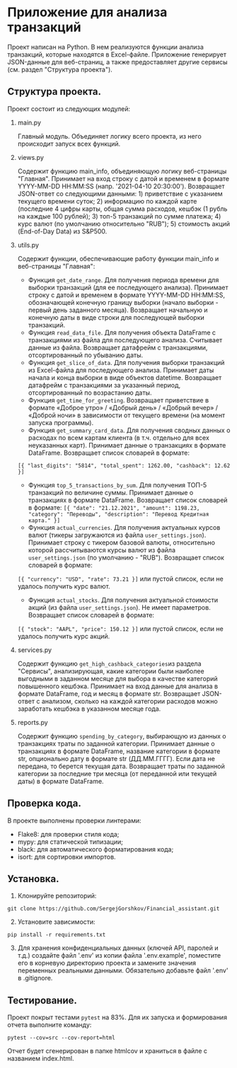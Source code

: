 # Приложение для анализа транзакций

Проект написан на Python. В нем реализуются функции анализа транзакций, которые находятся в Excel-файле. 
Приложение генерирует JSON-данные для веб-страниц, а также предоставляет другие сервисы (см. раздел "Структура проекта").

## Структура проекта.

Проект состоит из следующих модулей:
1. main.py
   
    Главный модуль. Объединяет логику всего проекта, из него происходит запуск всех функций.
    
2. views.py

    Содержит функцию main_info, объединяющую логику веб-страницы "Главная".
    Принимает на вход строку с датой и временем в формате YYYY-MM-DD HH:MM:SS (напр. '2021-04-10 20:30:00').
    Возвращает JSON-ответ со следующими данными: 1) приветствие с указанием текущего времени суток;
    2) информацию по каждой карте (последние 4 цифры карты, общая сумма расходов, кешбэк (1 рубль на каждые
    100 рублей); 3) топ-5 транзакций по сумме платежа; 4) курс валют (по умолчанию относительно "RUB");
    5) стоимость акций (End-of-Day Data) из S&P500.
   
3. utils.py

   Содержит функции, обеспечивающие работу функции main_info и веб-страницы "Главная":
   * Функция `get_date_range`.
    Для получения периода времени для выборки транзакций (для ее последующего анализа).
    Принимает строку с датой и временем в формате YYYY-MM-DD HH:MM:SS, обозначающей конечную границу выборки
    (начало выборки - первый день заданного месяца).
    Возвращает начальную и конечную даты в виде строки для последующей выборки транзакций.
   * Функция `read_data_file`.
   Для получения объекта DataFrame с транзакциями из файла для последующего анализа. 
   Считывает данные из файла.
   Возвращает датафрейм с транзакциями, отсортированный по убыванию даты.
   * Функция `get_slice_of_data`.
   Для получения выборки транзакций из Excel-файла для последующего анализа.
   Принимает даты начала и конца выборки в виде объектов datetime.
   Возвращает датафрейм с транзакциями за указанный период, отсортированный по возрастанию даты.
   * Функция `get_time_for_greeting`.
   Возвращает приветствие в формате «Доброе утро» / «Добрый день» / «Добрый вечер» / «Доброй ночи»
   в зависимости от текущего времени (на момент запуска программы).
   * Функция `get_summary_card_data`.
   Для получения сводных данных о расходах по всем картам клиента (в т.ч. отдельно для всех неуказанных карт).
   Принимает данные о транзакциях в формате DataFrame.
   Возвращает список словарей в формате:
   
    `[{
      "last_digits": "5814",
      "total_spent": 1262.00,
      "cashback": 12.62
    }]`
    * Функция `top_5_transactions_by_sum`.
    Для получения ТОП-5 транзакций по величине суммы.
    Принимает данные о транзакциях в формате DataFrame.
    Возвращает список словарей в формате:
    `[{
      "date": "21.12.2021",
      "amount": 1198.23,
      "category": "Переводы",
      "description": "Перевод Кредитная карта."
    }]`
    * Функция `actual_currencies`.
    Для получения актуальных курсов валют (тикеры загружаются из файла `user_settings.json`).
    Принимает строку с тикером базовой валюты, относительно которой рассчитываются курсы валют из файла
    `user_settings.json` (по умолчанию - "RUB").
    Возвращает список словарей в формате:
     
    `[{
      "currency": "USD",
      "rate": 73.21
    }]`
    или пустой список, если не удалось получить курс валют.
    * Функция `actual_stocks`.
    Для получения актуальной стоимости акций (из файла `user_settings.json`).
    Не имеет параметров.
    Возвращает список словарей в формате:
     
    `[{
      "stock": "AAPL",
      "price": 150.12
    }]`
    или пустой список, если не удалось получить курс акций.

4. services.py

    Содержит функцию `get_high_cashback_categories`из раздела "Сервисы", анализирующая, какие категории были наиболее
    выгодными в заданном месяце для выбора в качестве категорий повышенного кешбэка.
    Принимает на вход данные для анализа в формате DataFrame, год и месяц в формате str.
    Возвращает JSON-ответ с анализом, сколько на каждой категории расходов можно заработать кешбэка в указанном
    месяце года.

5. reports.py

    Содержит функцию `spending_by_category`, выбирающую из данных о транзакциях траты по заданной категории.
    Принимает данные о транзакциях в формате DataFrame, название категории в формате str, опционально дату
    в формате str (ДД.ММ.ГГГГ). Если дата не передана, то берется текущая дата.
    Возвращает траты по заданной категории за последние три месяца (от переданной или текущей даты) в формате DataFrame.

## Проверка кода.

В проекте выполнены проверки линтерами:
- Flake8: для проверки стиля кода;
- mypy: для статической типизации;
- black: для автоматического форматирования кода;
- isort: для сортировки импортов.

## Установка.

1. Клонируйте репозиторий:
```
git clone https://github.com/SergejGorshkov/Financial_assistant.git
```
2. Установите зависимости:
```
pip install -r requirements.txt
```
3. Для хранения конфиденциальных данных (ключей API, паролей и т.д.) создайте файл 
'.env' из копии файла '.env.example', поместите его в корневую директорию проекта
и замените значения переменных реальными данными. 
Обязательно добавьте файл '.env' в .gitignore.

## Тестирование.

Проект покрыт тестами `pytest` на 83%. 
Для их запуска и формирования отчета выполните команду: 
```
pytest --cov=src --cov-report=html
```
Отчет будет сгенерирован в папке htmlcov и храниться в файле с названием 
index.html.
